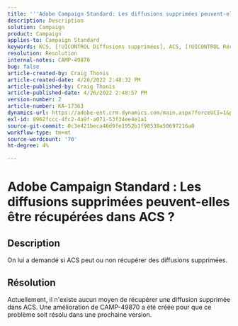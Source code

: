 ```yaml
---
title: '''Adobe Campaign Standard: Les diffusions supprimées peuvent-elles être récupérées dans ACS ?"'
description: Description
solution: Campaign
product: Campaign
applies-to: Campaign Standard
keywords: KCS, [!UICONTROL Diffusions supprimées], ACS, [!UICONTROL Récupération]
resolution: Resolution
internal-notes: CAMP-49870
bug: false
article-created-by: Craig Thonis
article-created-date: 4/26/2022 2:48:32 PM
article-published-by: Craig Thonis
article-published-date: 4/26/2022 2:48:57 PM
version-number: 2
article-number: KA-17363
dynamics-url: https://adobe-ent.crm.dynamics.com/main.aspx?forceUCI=1&pagetype=entityrecord&etn=knowledgearticle&id=376ea7ed-6fc5-ec11-a7b6-0022480a10ee
exl-id: 8962fccc-4fc2-4a9f-a071-53f34ee4e1a1
source-git-commit: 0c3e421beca46d9fe1952b1f98538a50697216a0
workflow-type: tm+mt
source-wordcount: '70'
ht-degree: 4%

---
```


# Adobe Campaign Standard : Les diffusions supprimées peuvent-elles être récupérées dans ACS ?

## Description


On lui a demandé si ACS peut ou non récupérer des diffusions supprimées.


## Résolution


Actuellement, il n&#39;existe aucun moyen de récupérer une diffusion supprimée dans ACS. Une amélioration de CAMP-49870 a été créée pour que ce problème soit résolu dans une prochaine version.
